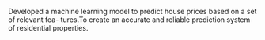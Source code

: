 Developed a machine learning model to predict house prices based on a set of relevant fea-
tures.To create an accurate and reliable prediction system of residential properties.
